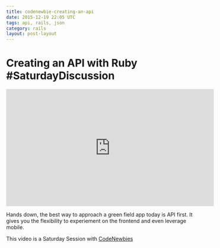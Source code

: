 ```yaml
---
title: codenewbie-creating-an-api
date: 2015-12-19 22:05 UTC
tags: api, rails, json
category: rails
layout: post-layout
---
```

# Creating an API with Ruby #SaturdayDiscussion 

<iframe width="560" height="315" src="https://www.youtube.com/embed/IeumRqrNfZ8" frameborder="0" allowfullscreen></iframe>

Hands down, the best way to approach a green field app today is API
first. It gives you the flexibility to experiement on the frontend and
even leverage mobile.

This video is a Saturday Session with
[CodeNewbies](http://codenewbie.org)
